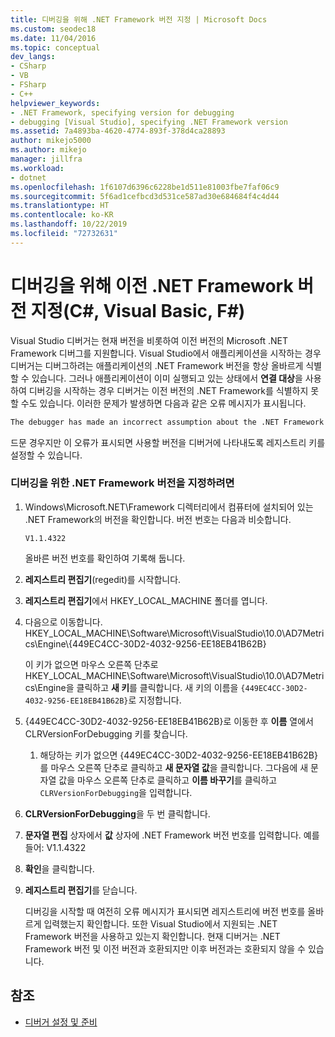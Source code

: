 ```yaml
---
title: 디버깅을 위해 .NET Framework 버전 지정 | Microsoft Docs
ms.custom: seodec18
ms.date: 11/04/2016
ms.topic: conceptual
dev_langs:
- CSharp
- VB
- FSharp
- C++
helpviewer_keywords:
- .NET Framework, specifying version for debugging
- debugging [Visual Studio], specifying .NET Framework version
ms.assetid: 7a4893ba-4620-4774-893f-378d4ca28893
author: mikejo5000
ms.author: mikejo
manager: jillfra
ms.workload:
- dotnet
ms.openlocfilehash: 1f6107d6396c6228be1d511e81003fbe7faf06c9
ms.sourcegitcommit: 5f6ad1cefbcd3d531ce587ad30e684684f4c4d44
ms.translationtype: HT
ms.contentlocale: ko-KR
ms.lasthandoff: 10/22/2019
ms.locfileid: "72732631"
---
```

# <a name="specify-an-older-net-framework-version-for-debugging-c-visual-basic-f"></a>디버깅을 위해 이전 .NET Framework 버전 지정(C#, Visual Basic, F#)

Visual Studio 디버거는 현재 버전을 비롯하여 이전 버전의 Microsoft .NET Framework 디버그를 지원합니다. Visual Studio에서 애플리케이션을 시작하는 경우 디버거는 디버그하려는 애플리케이션의 .NET Framework 버전을 항상 올바르게 식별할 수 있습니다. 그러나 애플리케이션이 이미 실행되고 있는 상태에서 **연결 대상**을 사용하여 디버깅을 시작하는 경우 디버거는 이전 버전의 .NET Framework를 식별하지 못할 수도 있습니다. 이러한 문제가 발생하면 다음과 같은 오류 메시지가 표시됩니다.

``` cmd
The debugger has made an incorrect assumption about the .NET Framework version your application is going to use.
```

드문 경우지만 이 오류가 표시되면 사용할 버전을 디버거에 나타내도록 레지스트리 키를 설정할 수 있습니다.

### <a name="to-specify-a-net-framework-version-for-debugging"></a>디버깅을 위한 .NET Framework 버전을 지정하려면

1. Windows\Microsoft.NET\Framework 디렉터리에서 컴퓨터에 설치되어 있는 .NET Framework의 버전을 확인합니다. 버전 번호는 다음과 비슷합니다.

    `V1.1.4322`

    올바른 버전 번호를 확인하여 기록해 둡니다.

2. **레지스트리 편집기**(regedit)를 시작합니다.

3. **레지스트리 편집기**에서 HKEY_LOCAL_MACHINE 폴더를 엽니다.

4. 다음으로 이동합니다. HKEY_LOCAL_MACHINE\Software\Microsoft\VisualStudio\10.0\AD7Metrics\Engine\\{449EC4CC-30D2-4032-9256-EE18EB41B62B}

    이 키가 없으면 마우스 오른쪽 단추로 HKEY_LOCAL_MACHINE\Software\Microsoft\VisualStudio\10.0\AD7Metrics\Engine을 클릭하고 **새 키**를 클릭합니다. 새 키의 이름을 `{449EC4CC-30D2-4032-9256-EE18EB41B62B}`로 지정합니다.

5. {449EC4CC-30D2-4032-9256-EE18EB41B62B}로 이동한 후 **이름** 열에서 CLRVersionForDebugging 키를 찾습니다.

   1. 해당하는 키가 없으면 {449EC4CC-30D2-4032-9256-EE18EB41B62B}를 마우스 오른쪽 단추로 클릭하고 **새 문자열 값**을 클릭합니다. 그다음에 새 문자열 값을 마우스 오른쪽 단추로 클릭하고 **이름 바꾸기**를 클릭하고 `CLRVersionForDebugging`을 입력합니다.

6. **CLRVersionForDebugging**을 두 번 클릭합니다.

7. **문자열 편집** 상자에서 **값** 상자에 .NET Framework 버전 번호를 입력합니다. 예를 들어: V1.1.4322

8. **확인**을 클릭합니다.

9. **레지스트리 편집기**를 닫습니다.

     디버깅을 시작할 때 여전히 오류 메시지가 표시되면 레지스트리에 버전 번호를 올바르게 입력했는지 확인합니다. 또한 Visual Studio에서 지원되는 .NET Framework 버전을 사용하고 있는지 확인합니다. 현재 디버거는 .NET Framework 버전 및 이전 버전과 호환되지만 이후 버전과는 호환되지 않을 수 있습니다.

## <a name="see-also"></a>참조
- [디버거 설정 및 준비](../debugger/debugger-settings-and-preparation.md)